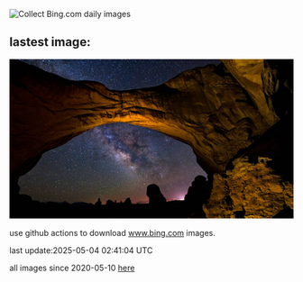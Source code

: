 ![Collect Bing.com daily images](https://github.com/counter2015/bing-daily-images/workflows/Collect%20Bing.com%20daily%20images/badge.svg)
## lastest image:
![](images/img.jpg)

use github actions to download www.bing.com images.

last update:2025-05-04 02:41:04 UTC

all images since 2020-05-10 [here](https://github.com/counter2015/bing-daily-images/tree/master/images) 
